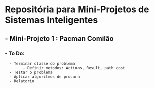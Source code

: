 # Repositória para Mini-Projetos de Sistemas Inteligentes

## - Mini-Projeto 1 : Pacman Comilão

### - To Do:
      - Terminar classe do problema
            - Definir metodos: Actions, Result, path_cost
      - Testar o problema
      - Aplicar algoritmos de procura
      - Relatorio

